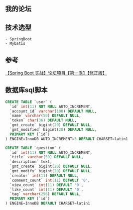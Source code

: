 ## 我的论坛
## 技术选型
    - SpringBoot
    - Mybatis
## 参考
[【Spring Boot 实战】论坛项目【第一季】【修正版】](https://www.baidu.com/s?wd=markdown%E9%93%BE%E6%8E%A5&f=12&rsp=0&oq=markdown%E8%BF%9E%E6%8E%A5&ie=utf-8&rsv_pq=910aa098000a85d0&rsv_t=cbe8C%2bKsW1EOSqik%2bh9oDohPUTc8UFL89u9q9C1Mu9PXsi1Lu84B6ILXJtQ&rqlang=cn)

## 数据库sql脚本
```sql
CREATE TABLE `user` (
  `id` int(11) NOT NULL AUTO_INCREMENT,
  `account_id` varchar(100) DEFAULT NULL,
  `name` varchar(50) DEFAULT NULL,
  `token` char(36) DEFAULT NULL,
  `gmt_create` bigint(20) DEFAULT NULL,
  `gmt_modified` bigint(20) DEFAULT NULL,
  PRIMARY KEY (`id`)
) ENGINE=InnoDB AUTO_INCREMENT=3 DEFAULT CHARSET=latin1
```
```sql
CREATE TABLE `question` (
  `id` int(11) NOT NULL AUTO_INCREMENT,
  `title` varchar(50) DEFAULT NULL,
  `description` text,
  `gmt_create` bigint(20) DEFAULT NULL,
  `gmt_modify` bigint(20) DEFAULT NULL,
  `creator` int(11) DEFAULT NULL,
  `comment_count` int(11) DEFAULT '0',
  `view_count` int(11) DEFAULT '0',
  `like_count` int(11) DEFAULT '0',
  `tag` varchar(256) DEFAULT NULL,
  PRIMARY KEY (`id`)
) ENGINE=InnoDB DEFAULT CHARSET=latin1
```

